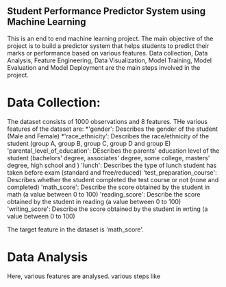 ## Student Performance Predictor System using Machine Learning

This is an end to end machine learning project. The main objective of the project is to build a predictor system that helps students to predict their marks or performance based on various features.
Data collection, Data Analysis, Feature Engineering, Data Visualization, Model Training, Model Evaluation and Model Deployment are the main steps involved in the project.

# Data Collection:

The dataset consists of 1000 observations and 8 features. THe various features of the dataset are:
*'gender': Describes the gender of the student (Male and Female)
*'race_ethnicity': Describes the race/ethnicity of the student (group A, group B, group C, group D and group E)
'parental_level_of_education': DEscribes the parents' education level of the student (bachelors' degree, associates' degree, some college, masters' degree, high school and )
'lunch': Describes the type of lunch student has taken before exam (standard and free/reduced)
'test_preparation_course': Describes whether the student completed the test course or not (none and completed)
'math_score': Describe the score obtained by the student in math (a value between 0 to 100)
'reading_score': Describe the score obtained by the student in reading (a value between 0 to 100)
'writing_score': Describe the score obtained by the student in wrting (a value between 0 to 100)

The target feature in the dataset is 'math_score'.

# Data Analysis

Here, various features are analysed. various steps like

